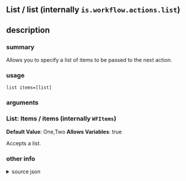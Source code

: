 
## List / list (internally `is.workflow.actions.list`)



## description
### summary
Allows you to specify a list of items to be passed to the next action.


### usage
`list items=[list]`

### arguments
### List: Items / items (internally `WFItems`)
**Default Value**: One,Two
**Allows Variables**: true


Accepts a list.

### other info

<details><summary>source json</summary>
```json
{
	"ActionClass": "WFListAction",
	"ActionKeywords": [
		"array"
	],
	"Category": "Scripting",
	"Description": {
		"DescriptionNote": "If you specify a variable, the contents of that variable will be included in the list.",
		"DescriptionSummary": "Allows you to specify a list of items to be passed to the next action."
	},
	"IconName": "Scripting.png",
	"Name": "List",
	"Output": {
		"Multiple": true,
		"OutputName": "List",
		"Types": [
			"WFContentItem"
		]
	},
	"Parameters": [
		{
			"Class": "WFContentArrayParameter",
			"DefaultValue": [
				"One",
				"Two"
			],
			"Key": "WFItems",
			"Label": "Items"
		}
	],
	"Subcategory": "Lists",
	"SuggestedNever": true
}
```
</details>
